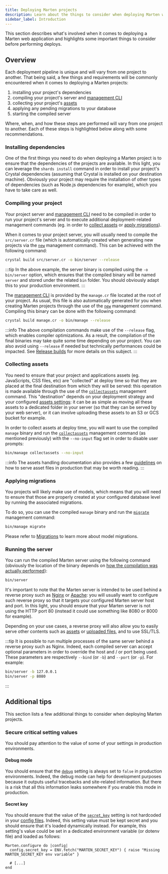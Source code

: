 ```yaml
---
title: Deploying Marten projects
description: Learn about the things to consider when deploying Marten web applications.
sidebar_label: Introduction
---
```


This section describes what's involved when it comes to deploying a Marten web application and highlights some important things to consider before performing deploys.

## Overview

Each deployment pipeline is unique and will vary from one project to another. That being said, a few things and requirements will be commonly encountered when it comes to deploying a Marten projects:

1. installing your project's dependencies
2. compiling your project's server and [management CLI](../development/management-commands)
3. collecting your project's [assets](../files/asset-handling)
4. applying any pending migrations to your database
5. starting the compiled server

Where, when, and how these steps are performed will vary from one project to another. Each of these steps is highlighted below along with some recommendations.

### Installing dependencies

One of the first things you need to do when deploying a Marten project is to ensure that the dependencies of the projects are available. In this light, you can leverage the `shards install` command in order to install your project's Crystal dependencies (assuming that Crystal is installed on your destination machine). Obviously your project may require the installation of other types of dependencies (such as Node.js dependencies for example), which you have to take care as well.

### Compiling your project

Your project server and [management CLI](../development/management-commands) need to be compiled in order to run your project's server and to execute additional deployment-related management commands (eg. in order to [collect assets](#collecting-assets) or [apply migrations](#applying-migrations)).

When it comes to your project server, you will usually need to compile the `src/server.cr` file (which is automatically created when generating new projects via the [`new`](../development/reference/management-commands#new) management command). This can be achieved with the following command:

```bash
crystal build src/server.cr -o bin/server --release
```

:::tip
In the above example, the server binary is compiled using the `-o bin/server` option, which ensures that the compiled binary will be named `server` and stored under the related `bin` folder. You should obviously adapt this to your production environment.
:::

The [management CLI](../development/management-commands) is provided by the `manage.cr` file located at the root of your project. As usual, this file is also automatically generated for you when creating Marten projects through the use of the [`new`](../development/reference/management-commands#new) management command. Compiling this binary can be done with the following command:

```bash
crystal build manage.cr -o bin/manage --release
```

:::info
The above compilation commands make use of the `--release` flag, which enables compiler optimizations. As a result, the compilation of the final binaries may take quite some time depending on your project. You can also avoid using `--release` if needed but technically performances could be impacted. See [Release builds](https://crystal-lang.org/reference/man/crystal/index.html#release-builds) for more details on this subject.
:::

### Collecting assets

You need to ensure that your project and applications assets (eg. JavaScripts, CSS files, etc) are "collected" at deploy time so that they are placed at the final destination from which they will be served: this operation is made available through the use of the [`collectassets`](../development/reference/management-commands#collectassets) management command. This "destination" depends on your deployment strategy and your configured [assets settings](../development/reference/settings#assets-settings): it can be as simple as moving all these assets to a dedicated folder in your server (so that they can be served by your web server), or it can involve uploading these assets to an S3 or GCS bucket for example.

In order to collect assets at deploy time, you will want to use the compiled `manage` binary and run the [`collectassets`](../development/reference/management-commands#collectassets) management command (as mentioned previously) with the `--no-input` flag set in order to disable user prompts:

```bash
bin/manage collectassets --no-input
```

:::info
The assets handling documentation also provides a few [guidelines](../files/asset-handling#serving-assets-in-production) on how to serve asset files in production that may be worth reading.
:::

### Applying migrations

You projects will likely make use of models, which means that you will need to ensure that those are properly created at your configured database level by running the associated migrations.

To do so, you can use the compiled `manage` binary and run the [`migrate`](../development/reference/management-commands#migrate) management command:

```bash
bin/manage migrate
```

Please refer to [Migrations](../models-and-databases/migrations) to learn more about model migrations.

### Running the server

You can run the compiled Marten server using the following command (obviously the location of the binary depends on [how the compilation was actually performed](#compiling-your-project)):

```bash
bin/server
```

It's important to note that the Marten server is intended to be used behind a reverse proxy such as [Nginx](https://www.nginx.com/) or [Apache](https://httpd.apache.org/): you will usually want to configure such reverse proxy so that it targets your configured Marten server host and port. In this light, you should ensure that your Marten server is not using the HTTP port 80 (instead it could use something like 8080 or 8000 for example).

Depending on your use cases, a reverse proxy will also allow you to easily serve other contents such as [assets](../files/asset-handling) or [uploaded files](../files/managing-files), and to use SSL/TLS.

:::tip
It is possible to run multiple processes of the same server behind a reverse proxy such as Nginx. Indeed, each compiled server can accept optional parameters in order to override the host and / or port being used. These parameters are respectively `--bind` (or `-b`) and `--port` (or `-p`). For example:

```bash
bin/server -b 127.0.0.1
bin/server -p 8080
```
:::

## Additional tips

This section lists a few additional things to consider when deploying Marten projects.

### Secure critical setting values

You should pay attention to the value of some of your settings in production environments.

#### Debug mode

You should ensure that the [`debug`](../development/reference/settings#debug) setting is always set to `false` in production environments. Indeed, the debug mode can help for development purposes because it outputs useful tracebacks and site-related information. But there is a risk that all this information leaks somewhere if you enable this mode in production.

#### Secret key

You should ensure that the value of the [`secret_key`](../development/reference/settings#secret_key) setting is not hardcoded in your [config files](../development/settings). Indeed, this setting value must be kept secret and you should ensure that it's loaded dynamically instead. For example, this setting's value could be set in a dedicated environment variable (or dotenv file) and loaded as follows:

```crystal
Marten.configure do |config|
  config.secret_key = ENV.fetch("MARTEN_SECRET_KEY") { raise "Missing MARTEN_SECRET_KEY env variable" }

  # [...]
end
```
